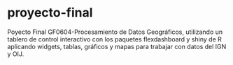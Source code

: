 # proyecto-final
Poyecto Final GF0604-Procesamiento de Datos Geográficos, utilizando un tablero de control interactivo con los paquetes flexdashboard y shiny de R aplicando widgets, tablas, gráficos y mapas para trabajar con datos del IGN y OIJ.
